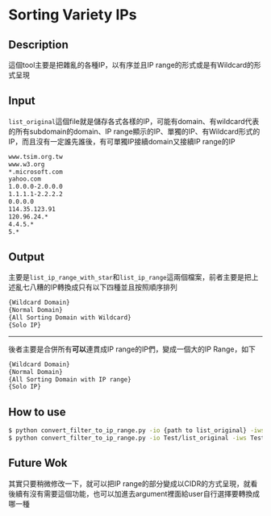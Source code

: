 # Sorting Variety IPs

## Description

這個tool主要是把雜亂的各種IP，以有序並且IP range的形式或是有Wildcard的形式呈現

## Input

`list_original`這個file就是儲存各式各樣的IP，可能有domain、有wildcard代表的所有subdomain的domain、IP range顯示的IP、單獨的IP、有Wildcard形式的IP，而且沒有一定誰先誰後，有可單獨IP接續domain又接續IP range的IP

```bash
www.tsim.org.tw
www.w3.org
*.microsoft.com
yahoo.com
1.0.0.0-2.0.0.0
1.1.1.1-2.2.2.2
0.0.0.0
114.35.123.91
120.96.24.*
4.4.5.*
5.*
```





## Output

主要是`list_ip_range_with_star`和`list_ip_range`這兩個檔案，前者主要是把上述亂七八糟的IP轉換成只有以下四種並且按照順序排列

```bash
{Wildcard Domain}
{Normal Domain}
{All Sorting Domain with Wildcard}
{Solo IP}
```

---

後者主要是合併所有**可以**連貫成IP range的IP們，變成一個大的IP Range，如下

```bash
{Wildcard Domain}
{Normal Domain}
{All Sorting Domain with IP range}
{Solo IP}
```

## How to use

```bash
$ python convert_filter_to_ip_range.py -io {path to list_original} -iws {path to list_ip_range_with_star} -ir {path to list_ip_range}
$ python convert_filter_to_ip_range.py -io Test/list_original -iws Test/list_ip_range_with_star -ir Test/list_ip_range
```

## Future Wok

其實只要稍微修改一下，就可以把IP range的部分變成以CIDR的方式呈現，就看後續有沒有需要這個功能，也可以加進去argument裡面給user自行選擇要轉換成哪一種
